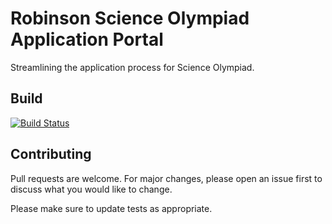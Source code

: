 # Robinson Science Olympiad Application Portal
Streamlining the application process for Science Olympiad.

## Build
[![Build Status](https://travis-ci.com/oschwartz10612/roboscioly-app.svg?branch=master)](https://travis-ci.com/oschwartz10612/roboscioly-app)

## Contributing
Pull requests are welcome. For major changes, please open an issue first to discuss what you would like to change.

Please make sure to update tests as appropriate.
